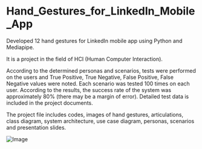 # Hand_Gestures_for_LinkedIn_Mobile_App

Developed 12 hand gestures for LinkedIn mobile app using Python and Mediapipe.

It is a project in the field of HCI (Human Computer Interaction). 

According to the determined personas and scenarios, tests were performed on the users and True Positive, True Negative, False Positive, False Negative values ​​were noted. Each scenario was tested 100 times on each user. According to the results, the success rate of the system was approximately 80% (there may be a margin of error). Detailed test data is included in the project documents.

The project file includes codes, images of hand gestures, articulations, class diagram, system architecture, use case diagram, personas, scenarios and presentation slides.

![Image](https://github.com/user-attachments/assets/54168a3f-1646-4e74-a331-643ea005b186)
